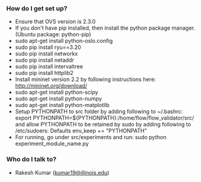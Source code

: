 ### How do I get set up? ###

* Ensure that OVS version is 2.3.0
* If you don't have pip installed, then install the python package manager. (Ubuntu package: python-pip)
* sudo apt-get install python-oslo.config
* sudo pip install ryu==3.20
* sudo pip install networkx
* sudo pip install netaddr
* sudo pip install intervaltree
* sudo pip install httplib2
* Install mininet version 2.2 by following instructions here: http://mininet.org/download/
* sudo apt-get install python-scipy
* sudo apt-get install python-numpy
* sudo apt-get install python-matplotlib
* Setup PYTHONPATH to src folder by adding following to ~/.bashrc: export PYTHONPATH=${PYTHONPATH}:/home/flow/flow_validator/src/ and allow PYTHONPATH to be retained by sudo by adding following to /etc/sudoers: Defaults env_keep += "PYTHONPATH"
* For running, go under src/experiments and run: sudo python experiment_module_name.py

### Who do I talk to? ###

* Rakesh Kumar (kumar19@illinois.edu)